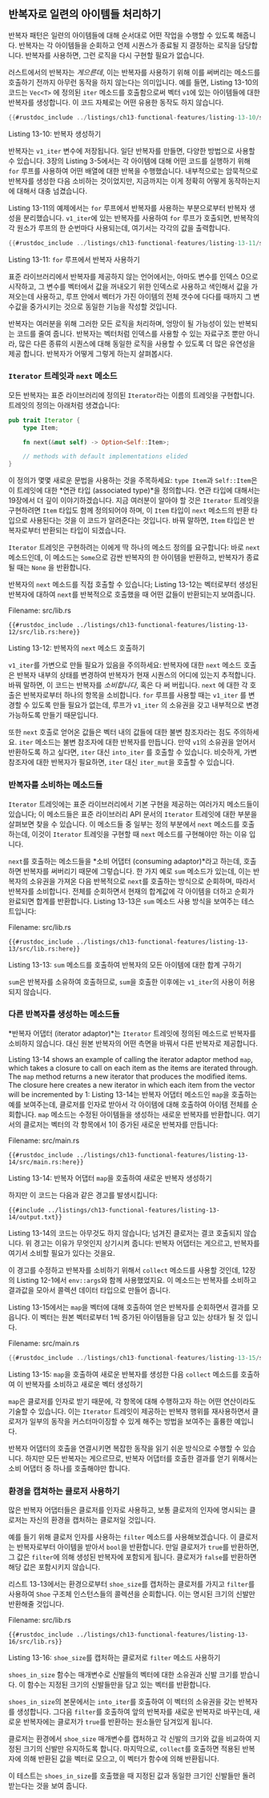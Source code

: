 ## 반복자로 일련의 아이템들 처리하기

반복자 패턴은 일련의 아이템들에 대해 순서대로 어떤 작업을 수행할 수
있도록 해줍니다. 반복자는 각 아이템들을 순회하고 언제 시퀀스가
종료될 지 결정하는 로직을 담당합니다. 반복자를 사용하면, 그런 로직을
다시 구현할 필요가 없습니다.

러스트에서의 반복자는 *게으른데*, 이는 반복자를 사용하기 위해 이를 써버리는
메소드를 호출하기 전까지 아무런 동작을 하지 않는다는 의미입니다. 예를 들면,
Listing 13-10의 코드는 `Vec<T>` 에 정의된 `iter` 메소드를 호출함으로써
벡터 `v1`에 있는 아이템들에 대한 반복자를 생성합니다. 이 코드 자체로는 어떤
유용한 동작도 하지 않습니다.

```rust
{{#rustdoc_include ../listings/ch13-functional-features/listing-13-10/src/main.rs:here}}
```

<span class="caption">Listing 13-10: 반복자 생성하기</span>

반복자는 `v1_iter` 변수에 저장됩니다. 일단 반복자를 만들면, 다양한 방법으로
사용할 수 있습니다. 3장의 Listing 3-5에서는 각 아이템에 대해 어떤 코드를
실행하기 위해 `for` 루프를 사용하여 어떤 배열에 대한 반복을 수행했습니다.
내부적으로는 암묵적으로 반복자를 생성한 다음 소비하는 것이었지만, 지금까지는
이게 정확히 어떻게 동작하는지에 대해서 대충 넘겼습니다.

Listing 13-11의 예제에서는 `for` 루프에서 반복자를 사용하는 부분으로부터
반복자 생성을 분리했습니다. `v1_iter`에 있는 반복자를 사용하여 `for`
루프가 호출되면, 반복작의 각 원소가 루프의 한 순번마다 사용되는데, 여기서는
각각의 값을 출력합니다.

```rust
{{#rustdoc_include ../listings/ch13-functional-features/listing-13-11/src/main.rs:here}}
```

<span class="caption">Listing 13-11: `for` 루프에서 반복자 사용하기</span>

표준 라이브러리에서 반복자를 제공하지 않는 언어에서는, 아마도 변수를
인덱스 0으로 시작하고, 그 변수를 벡터에서 값을 꺼내오기 위한 인덱스로
사용하고 색인해서 값을 가져오는데 사용하고, 루프 안에서 벡터가 가진
아이템의 전체 갯수에 다다를 때까지 그 변수값을 중가시키는 것으로 동일한
기능을 작성할 것입니다.

반복자는 여러분을 위해 그러한 모든 로직을 처리하며, 엉망이 될 가능성이 
있는 반복되는 코드를 줄여 줍니다. 반복자는 벡터처럼 인덱스를 사용할 수 있는
자료구조 뿐만 아니라, 많은 다른 종류의 시퀀스에 대해 동일한 로직을 사용할 수
있도록 더 많은 유연성을 제공 합니다. 반복자가 어떻게 그렇게 하는지 살펴봅시다.

### `Iterator` 트레잇과 `next` 메소드

모든 반복자는 표준 라이브러리에 정의된 `Iterator`라는 이름의 트레잇을
구현합니다. 트레잇의 정의는 아래처럼 생겼습니다:

```rust
pub trait Iterator {
    type Item;

    fn next(&mut self) -> Option<Self::Item>;

    // methods with default implementations elided
}
```

이 정의가 몇몇 새로운 문법을 사용하는 것을 주목하세요: `type Item`과
`Self::Item`은 이 트레잇에 대한 *연관 타입 (associated type)*을 정의합니다.
연관 타입에 대해서는 19장에서 더 깊이 이야기하겠습니다. 지금 여러분이 알아야 할
것은 `Iterator` 트레잇을 구현하려면 `Item` 타입도 함께 정의되어야 하며,
이 `Item` 타입이 `next` 메소드의 반환 타입으로 사용된다는 것을 이 코드가
알려준다는 것입니다. 바꿔 말하면, `Item` 타입은 반복자로부터 반환되는 타입이
되겠습니다.

`Iterator` 트레잇은 구현하려는 이에게 딱 하나의 메소드 정의를 요구합니다: 바로
`next` 메소드인데, 이 메소드는 `Some`으로 감싼 반복자의 한 아이템을 반환하고,
반복자가 종료될 때는 `None` 을 반환합니다.

반복자의 `next` 메소드를 직접 호출할 수 있습니다; Listing 13-12는
벡터로부터 생성된 반복자에 대하여 `next`를 반복적으로 호출했을 때 어떤
값들이 반환되는지 보여줍니다.

<span class="filename">Filename: src/lib.rs</span>

```rust,noplayground
{{#rustdoc_include ../listings/ch13-functional-features/listing-13-12/src/lib.rs:here}}
```

<span class="caption">Listing 13-12: 반복자의 `next` 메소드
호출하기</span>

`v1_iter`를 가변으로 만들 필요가 있음을 주의하세요: 반복자에 대한 `next`
메소드 호출은 반복자 내부의 상태를 변경하여 반복자가 현재 시퀀스의 어디에
있는지 추적합니다. 바꿔 말하면, 이 코드는 반복자를 *소비합니다*, 혹은 다
써 버립니다. `next` 에 대한 각 호출은 반복자로부터 하나의 항목을 소비합니다. 
`for` 루프를 사용할 때는 `v1_iter` 를 변경할 수 있도록 만들 필요가 없는데, 
루프가 `v1_iter` 의 소유권을 갖고 내부적으로 변경 가능하도록 만들기 때문입니다.

또한 `next` 호출로 얻어온 값들은 벡터 내의 값들에 대한 불변
참조자라는 점도 주의하세요. `iter` 메소드는 불변 참조자에 대한
반복자를 만듭니다. 만약 `v1`의 소유권을 얻어서 반환하도록 하고
싶다면, `iter` 대신 `into_iter` 를 호출할 수 있습니다. 비슷하게,
가변 참조자에 대한 반복자가 필요하면, `iter` 대신 `iter_mut`을
호출할 수 있습니다.

### 반복자를 소비하는 메소드들

`Iterator` 트레잇에는 표준 라이브러리에서 기본 구현을 제공하는
여러가지 메소드들이 있습니다; 이 메소드들은 표준 라이브러리 API
문서의 `Iterator` 트레잇에 대한 부분을 살펴보면 찾을 수 있습니다.
이 메소드들 중 일부는 정의 부분에서 `next` 메소드를 호출하는데,
이것이 `Iterator` 트레잇을 구현할 때 `next` 메소드를 구현해야만
하는 이유 입니다.

`next`를 호출하는 메소드들을 *소비 어댑터 (consuming adaptor)*라고 하는데,
호출하면 반복자를 써버리기 때문에 그렇습니다. 한 가지 예로 `sum` 메소드가 있는데,
이는 반복자의 소유권을 가져온 다음 반복적으로 `next`를 호출하는 방식으로
순회하며, 따라서 반복자를 소비합니다. 전체를 순회하면서 현재의 합계값에
각 아이템을 더하고 순회가 완료되면 합계를 반환합니다. Listing 13-13은
`sum` 메소드 사용 방식을 보여주는 테스트입니다:

<span class="filename">Filename: src/lib.rs</span>

```rust,noplayground
{{#rustdoc_include ../listings/ch13-functional-features/listing-13-13/src/lib.rs:here}}
```

<span class="caption">Listing 13-13: `sum` 메소드를 호출하여 반복자의
모든 아이템에 대한 합계 구하기</span>

`sum`은 반복자를 소유하여 호출하므로, `sum`을 호출한 이후에는 `v1_iter`의
사용이 허용되지 않습니다.

### 다른 반복자를 생성하는 메소드들

*반복자 어댑터 (iterator adaptor)*는 `Iterator` 트레잇에 정의된 메소드로
반복자를 소비하지 않습니다. 대신 원본 반복자의 어떤 측면을 바꿔서 다른
반복자로 제공합니다.

Listing 13-14 shows an example of calling the iterator adaptor method `map`,
which takes a closure to call on each item as the items are iterated through.
The `map` method returns a new iterator that produces the modified items. The
closure here creates a new iterator in which each item from the vector will be
incremented by 1:
Listing 13-14는 반복자 어댑터 메소드인 `map`을 호출하는 예를 보여주는데,
클로저를 인자로 받아서 각 아이템에 대해 호출하여 아이템 전체를 순회합니다.
`map` 메소드는 수정된 아이템들을 생성하는 새로운 반복자를 반환합니다.
여기서의 클로저는 벡터의 각 항목에서 1이 증가된 새로운 반복자를
만듭니다:

<span class="filename">Filename: src/main.rs</span>

```rust,not_desired_behavior
{{#rustdoc_include ../listings/ch13-functional-features/listing-13-14/src/main.rs:here}}
```

<span class="caption">Listing 13-14: 반복자 어댑터 `map`을 호출하여
새로운 반복자 생성하기</span>

하지만 이 코드는 다음과 같은 경고를 발생시킵니다:

```console
{{#include ../listings/ch13-functional-features/listing-13-14/output.txt}}
```

Listing 13-14의 코드는 아무것도 하지 않습니다; 넘겨진 클로저는 결코 호출되지
않습니다. 위 경고는 이유가 무엇인지 상기시켜 줍니다: 반복자 어댑터는 게으르고,
반복자를 여기서 소비할 필요가 있다는 것을요.

이 경고를 수정하고 반복자를 소비하기 위해서 `collect` 메소드를 사용할
것인데, 12장의 Listing 12-1에서 `env::args`와 함께 사용했었지요. 이
메소드는 반복자를 소비하고 결과값을 모아서 콜렉션 데이터 타입으로 만들어
줍니다.

Listing 13-15에서는 `map`을 벡터에 대해 호출하여 얻은 반복자를 순회하면서
결과를 모읍니다. 이 벡터는 원본 벡터로부터 1씩 증가된 아이템들을 담고 있는
상태가 될 것 입니다.

<span class="filename">Filename: src/main.rs</span>

```rust
{{#rustdoc_include ../listings/ch13-functional-features/listing-13-15/src/main.rs:here}}
```

<span class="caption">Listing 13-15: `map`을 호출하여 새로운 반복자를
생성한 다음 `collect` 메소드를 호출하여 이 반복자를 소비하고 새로운 벡터
생성하기</span>

`map`은 클로저를 인자로 받기 때문에, 각 항목에 대해 수행하고자 하는 어떤
연산이라도 기술할 수 있습니다. 이는 `Iterator` 트레잇이 제공하는 반복자 행위를
재사용하면서 클로저가 일부의 동작을 커스터마이징할 수 있게 해주는 방법을 보여주는
훌륭한 예입니다.

반복자 어댑터의 호출을 연결시키면 복잡한 동작을 읽기 쉬운 방식으로 수행할
수 있습니다. 하지만 모든 반복자는 게으르므로, 반복자 어댑터를 호출한 결과를
얻기 위해서는 소비 어댑터 중 하나를 호출해야만 합니다.

### 환경을 캡쳐하는 클로저 사용하기

많은 반복자 어댑터들은 클로저를 인자로 사용하고, 보통 클로저의
인자에 명시되는 클로저는 자신의 환경을 캡처하는 클로저일
것입니다.

예를 들기 위해 클로저 인자를 사용하는 `filter` 메소드를 사용해보겠습니다.
이 클로저는 반복자로부터 아이템을 받아서 `bool`을 반환합니다. 만일 클로저가
`true`를 반환하면, 그 값은 `filter`에 의해 생성된 반복자에 포함되게 됩니다.
클로저가 `false`를 반환하면 해당 값은 포함시키지 않습니다.

리스트 13-13에서는 환경으로부터 `shoe_size`를 캡처하는 클로저를 가지고
`filter`를 사용하여 `Shoe` 구조체 인스턴스들의 콜렉션을 순회합니다.
이는 명시된 크기의 신발만 반환해줄 것입니다.

<span class="filename">Filename: src/lib.rs</span>

```rust,noplayground
{{#rustdoc_include ../listings/ch13-functional-features/listing-13-16/src/lib.rs}}
```

<span class="caption">Listing 13-16: `shoe_size`를 캡처하는 클로저로
`filter` 메소드 사용하기</span>

`shoes_in_size` 함수는 매개변수로 신발들의 벡터에 대한 소유권과 신발
크기를 받습니다. 이 함수는 지정된 크기의 신발들만을 담고 있는 벡터를
반환합니다.

`shoes_in_size`의 본문에서는 `into_iter`를 호출하여 이 벡터의 소유권을
갖는 반복자를 생성합니다. 그다음 `filter`를 호출하여 앞의 반복자를
새로운 반복자로 바꾸는데, 새로운 반복자에는 클로저가 `true`를 반환하는
원소들만 담겨있게 됩니다.

클로저는 환경에서 `shoe_size` 매개변수를 캡처하고 각 신발의
크기와 값을 비교하여 지정된 크기의 신발만 유지하도록 합니다.
마지막으로, `collect`를 호출하면 적용된 반복자에 의해 반환된 값을
벡터로 모으고, 이 벡터가 함수에 의해 반환됩니다.

이 테스트는 `shoes_in_size`를 호출했을 때 지정된 값과 동일한 크기인
신발들만 돌려받는다는 것을 보여 줍니다.
